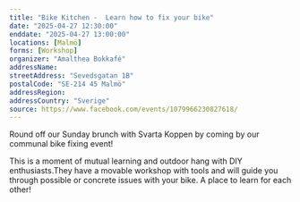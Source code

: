 ```yaml
---
title: "Bike Kitchen -  Learn how to fix your bike"
date: "2025-04-27 12:30:00"
enddate: "2025-04-27 13:00:00"
locations: [Malmö]
forms: [Workshop]
organizer: "Amalthea Bokkafé"
addressName: 
streetAddress: "Sevedsgatan 1B"
postalCode: "SE-214 45 Malmö"
addressRegion:
addressCountry: "Sverige"
source: https://www.facebook.com/events/1079966230827618/
---
```

Round off our Sunday brunch with Svarta Koppen by coming by our communal bike fixing event! 

This is a moment of mutual learning and outdoor hang with DIY enthusiasts.They have a movable workshop with tools and will guide you through possible or concrete issues with your bike. A place to learn for each other! 
